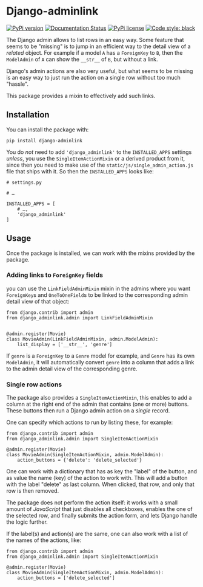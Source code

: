 # Django-adminlink

[![PyPi version](https://badgen.net/pypi/v/django-adminlink/)](https://pypi.python.org/pypi/django-adminlink/)
[![Documentation Status](https://readthedocs.org/projects/django-adminlink/badge/?version=latest)](http://django-adminlink.readthedocs.io/?badge=latest)
[![PyPi license](https://badgen.net/pypi/license/django-adminlink/)](https://pypi.python.org/pypi/django-adminlink/)
[![Code style: black](https://img.shields.io/badge/code%20style-black-000000.svg)](https://github.com/psf/black)

The Django admin allows to list rows in an easy way. Some feature that seems to be "missing" is to jump in an efficient way to the detail view of a *related* object. For example if a model `A` has a `ForeignKey` to `B`, then the `ModelAdmin` of `A` can show the `__str__` of `B`, but without a link.

Django's admin actions are also very useful, but what seems to be missing is an easy way to just run the action on a single row without too much "hassle".

This package provides a mixin to effectively add such links.

## Installation

You can install the package with:

```
pip install django-adminlink
```

You do *not* need to add `'django_adminlink'` to the `INSTALLED_APPS` settings *unless*, you use the `SingleItemActionMixin` or a derived product from it, since then
you need to make use of the `static/js/single_admin_action.js` file that ships with it. So then the `INSTALLED_APPS` looks like:

```python3
# settings.py

# …

INSTALLED_APPS = [
    # …,
    'django_adminlink'
]
```

## Usage

Once the package is installed, we can work with the mixins provided by the package.

### Adding links to `ForeignKey` fields

you can use the `LinkFieldAdminMixin` mixin in the admins where you want `ForeignKey`s and `OneToOneField`s to be linked to the corresponding admin detail view of that object:

```python3
from django.contrib import admin
from django_adminlink.admin import LinkFieldAdminMixin


@admin.register(Movie)
class MovieAdmin(LinkFieldAdminMixin, admin.ModelAdmin):
    list_display = ['__str__', 'genre']
```

If `genre` is a `ForeignKey` to a `Genre` model for example, and `Genre` has its own `ModelAdmin`, it will automatically convert `genre` into a column that adds a link to the admin detail view of the corresponding genre.

### Single row actions

The package also provides a `SingleItemActionMixin`, this enables to add a column at the right end of the admin that contains (one or more) buttons. These buttons then run a Django admin action on a *single* record.

One can specify which actions to run by listing these, for example:

```python3
from django.contrib import admin
from django_adminlink.admin import SingleItemActionMixin

@admin.register(Movie)
class MovieAdmin(SingleItemActionMixin, admin.ModelAdmin):
    action_buttons = {'delete': 'delete_selected'}
```

One can work with a dictionary that has as key the "label" of the button, and as value the name (key) of the action to work with. This will add a button with the label "delete" as last column. When clicked, that row, and only that row is then removed.

The package does not perform the action itself: it works with a small amount of *JavaScript* that just disables all checkboxes, enables the one of the selected row, and finally submits the action form, and lets Django handle the logic further.

If the label(s) and action(s) are the same, one can also work with a list of the names of the actions, like:

```python3
from django.contrib import admin
from django_adminlink.admin import SingleItemActionMixin

@admin.register(Movie)
class MovieAdmin(SingleItemActionMixin, admin.ModelAdmin):
    action_buttons = ['delete_selected']
```